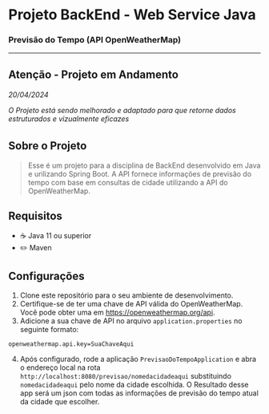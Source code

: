 # Projeto BackEnd - Web Service Java
### Previsão do Tempo (API OpenWeatherMap)

--- 
## Atenção - Projeto em Andamento
###### 20/04/2024 <p>O Projeto está sendo melhorado e adaptado para que retorne dados estruturados e vizualmente eficazes</p>

## Sobre o Projeto

> <p>Esse é um projeto para a disciplina de BackEnd desenvolvido em Java e urilizando Spring Boot. A API fornece informações de  previsão do tempo com base em consultas de cidade utilizando a API do OpenWeatherMap.</p>

## Requisitos

- :coffee: Java 11 ou superior
- :pencil2: Maven

## Configurações

1. Clone este repositório para o seu ambiente de desenvolvimento.
2. Certifique-se de ter uma chave de API válida do OpenWeatherMap. Você pode obter uma em https://openweathermap.org/api.
3. Adicione a sua chave de API no arquivo `application.properties` no seguinte formato:

```properties
openweathermap.api.key=SuaChaveAqui
```
4. Após configurado, rode a aplicação `PrevisaoDoTempoApplication` e abra o endereço local na rota `http://localhost:8080/previsao/nomedacidadeaqui` substituindo `nomedacidadeaqui` pelo nome da cidade escolhida. O Resultado desse app será um json com todas as informações de previsão do tempo atual da cidade que escolher.

